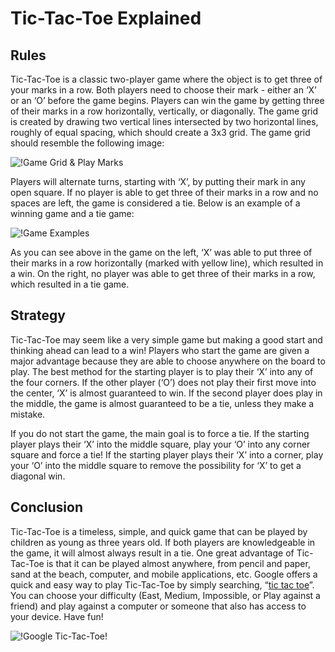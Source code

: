 # Tic-Tac-Toe Explained
## Rules

Tic-Tac-Toe is a classic two-player game where the object is to get three of your marks in a row.  Both players need to choose their mark - either an ‘X’ or an ‘O’ before the game begins.  Players can win the game by getting three of their marks in a row horizontally, vertically, or diagonally.  The game grid is created by drawing two vertical lines intersected by two horizontal lines, roughly of equal spacing, which should create a 3x3 grid.  The game grid should resemble the following image:

![!Game Grid & Play Marks](https://cdn.nickplatt.dev/files/Docs/grid.png)

Players will alternate turns, starting with ‘X’, by putting their mark in any open square.  If no player is able to get three of their marks in a row and no spaces are left, the game is considered a tie.  Below is an example of a winning game and a tie game:

![!Game Examples](https://cdn.nickplatt.dev/files/Docs/game-examples.png)

As you can see above in the game on the left, ‘X’ was able to put three of their marks in a row horizontally (marked with yellow line), which resulted in a win.  On the right, no player was able to get three of their marks in a row, which resulted in a tie game.

## Strategy

Tic-Tac-Toe may seem like a very simple game but making a good start and thinking ahead can lead to a win!  Players who start the game are given a major advantage because they are able to choose anywhere on the board to play.  The best method for the starting player is to play their ‘X’ into any of the four corners.  If the other player (‘O’) does not play their first move into the center, ‘X’ is almost guaranteed to win.  If the second player does play in the middle, the game is almost guaranteed to be a tie, unless they make a mistake.  

If you do not start the game, the main goal is to force a tie.  If the starting player plays their ‘X’ into the middle square, play your ‘O’ into any corner square and force a tie!  If the starting player plays their ‘X’ into a corner, play your ‘O’ into the middle square to remove the possibility for ‘X’ to get a diagonal win.

## Conclusion

Tic-Tac-Toe is a timeless, simple, and quick game that can be played by children as young as three years old.  If both players are knowledgeable in the game, it will almost always result in a tie.  One great advantage of Tic-Tac-Toe is that it can be played almost anywhere, from pencil and paper, sand at the beach, computer, and mobile applications, etc.  Google offers a quick and easy way to play Tic-Tac-Toe by simply searching, “[tic tac toe](https://www.google.com/search?q=tic+tac+toe)”.  You can choose your difficulty (East, Medium, Impossible, or Play against a friend) and play against a computer or someone that also has access to your device.  Have fun!

![!Google Tic-Tac-Toe!](https://cdn.nickplatt.dev/files/Docs/google.png)

